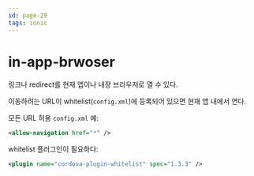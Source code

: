 ```yaml
---
id: page-29
tags: ionic
---
```

# in-app-brwoser

링크나 redirect를 현재 앱이나 내장 브라우저로 열 수 있다.

이동하려는 URL이 whitelist(```config.xml```)에 등록되어 있으면 현재 앱 내에서 연다.

모든 URL 허용 ```config.xml``` 예:

```xml
<allow-navigation href="*" />
```

whitelist 플러그인이 필요하다:

```xml
<plugin name="cordova-plugin-whitelist" spec="1.3.3" />
```

